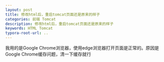 ```yaml
---
layout: post
title: 修改html后，重启tomcat页面还是原来的样子
categories: 前端 Tomcat
description: 修改html后，重启tomcat页面还是原来的样子
keywords: HTML Tomcat
typora-root-url: ..
---
```


我用的是Google Chrome浏览器，使用edge浏览器打开页面是正常的。原因是Google Chrome缓存问题，清一下缓存就行
<!--stackedit_data:
eyJoaXN0b3J5IjpbMTI4MjQyMDA4NCwxMjgyNDIwMDg0XX0=
-->